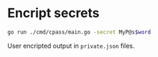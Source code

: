# Encript secrets

```bash
go run ./cmd/cpass/main.go -secret MyP@s$word
```

User encripted output in `private.json` files.